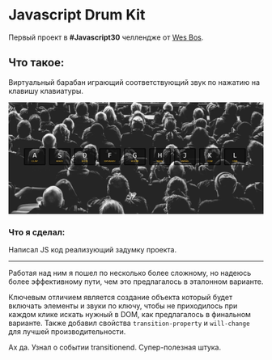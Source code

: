 # Javascript Drum Kit

Первый проект в **#Javascript30** челлендже от [Wes Bos](https://wesbos.com).

## Что такое:

Виртуальный барабан играющий соответствующий звук по нажатию на клавишу клавиатуры.

![Скриншот проекта](./drumkit.jpg)

### Что я сделал:

Написал JS код реализующий задумку проекта.

---

Работая над ним я пошел по несколько более сложному, но надеюсь более эффективному пути, чем это предлагалось в эталонном варианте.

Ключевым отличием является создание объекта который будет включать элементы и звуки по ключу,
чтобы не приходилось при каждом клике искать нужный в DOM, как предлагалось в финальном варианте. 
Также добавил свойства `transition-property` и `will-change` для лучшей производительности.

Ах да. Узнал о событии transitionend. Супер-полезная штука.
